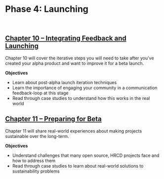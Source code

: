 # Phase 4: Launching

<br />

## [Chapter 10 – Integrating Feedback and Launching](/launching/10)

Chapter 10 will cover the iterative steps you will need to take after you’ve created your alpha product and want to improve it for a beta launch.

**Objectives**

- Learn about post-alpha launch iteration techniques
- Learn the importance of engaging your community in a communication feedback-loop at this stage
- Read through case studies to understand how this works in the real world

## [Chapter 11 – Preparing for Beta](/launching/11)

Chapter 11 will share real-world experiences about making projects sustainable over the long-term.

**Objectives**

- Understand challenges that many open source, HRCD projects face and how to address them
- Read through case studies to learn about real-world solutions to sustainability problems
